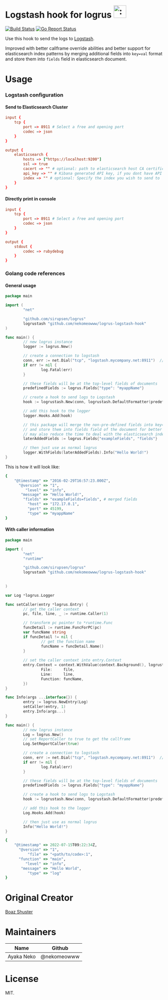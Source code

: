 # Logstash hook for logrus <img src="http://i.imgur.com/hTeVwmJ.png" width="40" height="40" alt=":walrus:" class="emoji" title=":walrus:" />
[![Build Status](https://travis-ci.org/bshuster-repo/logrus-logstash-hook.svg?branch=master)](https://travis-ci.org/bshuster-repo/logrus-logstash-hook)
[![Go Report Status](https://goreportcard.com/badge/github.com/nekomeowww/logrus-logstash-hook)](https://goreportcard.com/report/github.com/nekomeowww/logrus-logstash-hook)

Use this hook to send the logs to [Logstash](https://www.elastic.co/products/logstash).

Improved with better callframe override abilities and better support for elasticsearch index patterns by merging additional fields into `key=val` format and store them into `fields` field in elasticsearch document.

# Usage

### Logstash configuration

#### Send to Elasticsearch Cluster

```conf
input {
    tcp {
        port => 8911 # Select a free and opening port
        codec => json
    }
}

output {
    elasticsearch {
        hosts => ["https://localhost:9200"]
        ssl => true
        cacert => "" # optional: path to elasticsearch host CA certificates, such as /etc/logstash/certs/ca.crt
        api_key => "" # Kibana generated API key, if you dont have API key configurated, use username and password instead
        index => "" # optional: Specify the index you wish to send to
    }
}
```

#### Directly print in console

```conf
input {
    tcp {
        port => 8911 # Select a free and opening port
        codec => json
    }
}

output {
    stdout {
        codec => rubydebug
    }
}
```

### Golang code references

#### General usage

```go
package main

import (
        "net"

        "github.com/sirupsen/logrus"
        logrustash "github.com/nekomeowww/logrus-logstash-hook"        
)

func main() {
        // new logrus instance
        logger := logrus.New()

        // create a connection to logstash
        conn, err := net.Dial("tcp", "logstash.mycompany.net:8911")  // this port must match the Logstash input tcp port previously configured
        if err != nil {
                log.Fatal(err)
        }

        // these fields will be at the top-level fields of documents
        predefinedFields := logrus.Fields{"type": "myappName"}

        // create a hook to send logs to Logstash
        hook := logrustash.New(conn, logrustash.DefaultFormatter(predefinedFields)) 

        // add this hook to the logger
        logger.Hooks.Add(hook)

        // this package will merge the non-pre-defined fields into key=val format,
        // and store them into fields field of the document for better elasticsearch compatibility,
        // may also reduce the time to deal with the elasticsearch index template
        laterAddedFields := logrus.Fields{"exampleFields", "fields"}

        // then just use as normal logrus
        logger.WithFields(laterAddedFields).Info("Hello World!")
}
```

This is how it will look like:

```ruby
{
    "@timestamp" => "2016-02-29T16:57:23.000Z",
      "@version" => "1",
         "level" => "info",
       "message" => "Hello World!",
        "fields" => "exampleFields=fields", # merged fields
          "host" => "172.17.0.1",
          "port" => 45199,
          "type" => "myappName"
}
```

#### With caller information

```go
package main

import (
        "net"
        "runtime"

        "github.com/sirupsen/logrus"
        logrustash "github.com/nekomeowww/logrus-logstash-hook"
        
        
)

var Log *logrus.Logger

func setCaller(entry *logrus.Entry) {
        // get the caller context
        pc, file, line, _ := runtime.Caller(1)

        // transform pc pointer to *runtime.Func
        funcDetail := runtime.FuncForPC(pc)
        var funcName string
        if funcDetail != nil {
                // get the function name
                funcName = funcDetail.Name()
        }
        
        // set the caller context into entry.Context
        entry.Context = context.WithValue(context.Background(), logrustash.ContextKeyRuntimeCaller, &runtime.Frame{
                File:     file,
                Line:     line,
                Function: funcName,
        })
}

func Info(args ...interface{}) {
        entry := logrus.NewEntry(Log)
        setCaller(entry, 1)
        entry.Info(args...)
}

func main() {
        // new logrus instance
        Log = logrus.New()
        // set ReportCaller to true to get the callframe
        Log.SetReportCaller(true)

        // create a connection to logstash
        conn, err := net.Dial("tcp", "logstash.mycompany.net:8911")  // this port must match the Logstash input tcp port previously configured
        if err != nil {
                log.Fatal(err)
        }

        // these fields will be at the top-level fields of documents
        predefinedFields := logrus.Fields{"type": "myappName"}

        // create a hook to send logs to Logstash
        hook := logrustash.New(conn, logrustash.DefaultFormatter(predefinedFields)) 

        // add this hook to the logger
        Log.Hooks.Add(hook)

        // then just use as normal logrus
        Info("Hello World!")
}
```

```ruby
{
    "@timestamp" => 2022-07-15T09:22:34Z,
      "@version" => "1",
          "file" => "<path/to/code>:1",
      "function" => "main",
         "level" => "info",
       "message" => "Hello World",
          "type" => "log"
}
```

# Original Creator 

[Boaz Shuster](https://github.com/bshuster-repo) 

# Maintainers

Name         | Github         |
------------ | -------------- |
Ayaka Neko   | @nekomeowww    |

# License

MIT.
